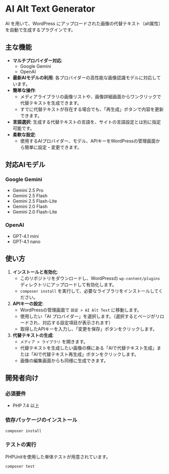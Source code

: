 # AI Alt Text Generator

AI を用いて、WordPress にアップロードされた画像の代替テキスト（alt属性）を自動で生成するプラグインです。

## 主な機能

-   **マルチプロバイダー対応**:
    -   Google Gemini
    -   OpenAI
-   **最新AIモデルの利用**: 各プロバイダーの高性能な画像認識モデルに対応しています。
-   **簡単な操作**:
    -   メディアライブラリの画像リストや、画像詳細画面からワンクリックで代替テキストを生成できます。
    -   すでに代替テキストが存在する場合でも、「再生成」ボタンで内容を更新できます。
-   **言語選択**: 生成する代替テキストの言語を、サイトの言語設定とは別に指定可能です。
-   **柔軟な設定**:
    -   使用するAIプロバイダー、モデル、APIキーをWordPressの管理画面から簡単に設定・変更できます。

## 対応AIモデル

### Google Gemini

-   Gemini 2.5 Pro
-   Gemini 2.5 Flash
-   Gemini 2.5 Flash-Lite
-   Gemini 2.0 Flash
-   Gemini 2.0 Flash-Lite

### OpenAI

-   GPT-4.1 mini
-   GPT-4.1 nano

## 使い方

1.  **インストールと有効化**:
    -   このリポジトリをダウンロードし、WordPressの `wp-content/plugins` ディレクトリにアップロードして有効化します。
    -   `composer install` を実行して、必要なライブラリをインストールしてください。
2.  **APIキーの設定**:
    -   WordPressの管理画面で `設定 > AI Alt Text` に移動します。
    -   使用したい「AI プロバイダー」を選択します。（選択するとページがリロードされ、対応する設定項目が表示されます）
    -   取得したAPIキーを入力し、「変更を保存」ボタンをクリックします。
3.  **代替テキストの生成**:
    -   `メディア > ライブラリ` を開きます。
    -   代替テキストを生成したい画像の横にある「AIで代替テキスト生成」または「AIで代替テキスト再生成」ボタンをクリックします。
    -   画像の編集画面からも同様に生成できます。

## 開発者向け

### 必須要件

-   PHP 7.4 以上

### 依存パッケージのインストール

```bash
composer install
```

### テストの実行

PHPUnitを使用した単体テストが用意されています。

```bash
composer test
``` 